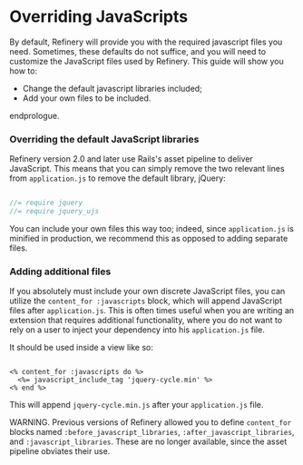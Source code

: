 # Overriding JavaScripts

By default, Refinery will provide you with the required javascript files you
need. Sometimes, these defaults do not suffice, and you will need to customize
the JavaScript files used by Refinery. This guide will show you how to:

  - Change the default javascript libraries included;
  - Add your own files to be included.

endprologue.

### Overriding the default JavaScript libraries

Refinery version 2.0 and later use Rails's asset pipeline to deliver JavaScript.
This means that you can simply remove the two relevant lines from
`application.js` to remove the default library, jQuery:

```js

//= require jquery
//= require jquery_ujs

```

You can include your own files this way too; indeed, since `application.js` is
minified in production, we recommend this as opposed to adding separate files.

### Adding additional files

If you absolutely must include your own discrete JavaScript files, you can
utilize the `content_for :javascripts` block, which will append JavaScript files
after `application.js`. This is often times useful when you are writing an
extension that requires additional functionality, where you do not want to rely
on a user to inject your dependency into his `application.js` file.

It should be used inside a view like so:

```erb

<% content_for :javascripts do %>
  <%= javascript_include_tag 'jquery-cycle.min' %>
<% end %>

```

This will append `jquery-cycle.min.js` after your `application.js` file.

WARNING. Previous versions of Refinery allowed you to define `content_for` blocks named `:before_javascript_libraries`, `:after_javascript_libraries`, and `:javascript_libraries`. These are no longer available, since the asset pipeline obviates their use.

